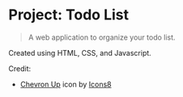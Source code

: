 # Project: Todo List

> A web application to organize your todo list.

Created using HTML, CSS, and Javascript.

Credit:

- [Chevron Up](https://icons8.com/icon/40023/chevron-up) icon by [Icons8](https://icons8.com)